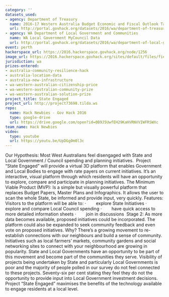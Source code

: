 ```yaml
---
category: ''
datasets_used:
- agency: Department of Treasury
  name: 2016-17 Western Australia Budget Economic and Fiscal Outlook Table and Chart Data
  url: http://portal.govhack.org/datasets/2016/wa/department-of-treasury/2016-17-western-australia-budget-economic-and-fiscal-outlook-table-and-chart-data.html
- agency: WA Department of Local Government and Communities
  name: WA Local Government MyCouncil Data
  url: http://portal.govhack.org/datasets/2016/wa/department-of-local-government-and-communities/wa-local-government-mycouncil-data.html
event: perth
hackerspace_url: https://2016.hackerspace.govhack.org/node/1256
image_url: https://2016.hackerspace.govhack.org/sites/default/files/field/image/Hack%20Newbie.JPG
jurisdiction: wa
prizes-entered:
- australia-community-resilience-hack
- australia-location-data
- australia-new-infrastructure
- wa-western-australian-citizenship-price
- wa-western-australian-community-prize
- wa-western-australian-solution-prize
project_title: State Engaged
project_url: http://project73698.tilda.ws
repo:
  name: Hack Newbies - Gov Hack 2016
  type: google-drive
  url: https://drive.google.com/open?id=0B9J5UwfEH29KaHVRNVVIWFRSWXc
team_name: Hack Newbies
video:
  type: youtube
  url: https://youtu.be/UpDGg0m0l3c
---
```


Our Hypothesis: Most West Australians feel disengaged with State and Local Government / Council spending and planning initiatives. 
Project “State Engaged” will provide a virtual 3D platform that enables Government and Local Bodies to engage with rate payers on current initiatives. It’s an interactive, visual platform through which residents will have an opportunity to explore, compare and participate in planning initiatives.​​​​​​​
The Minimum Viable Product (MVP): Is a simple but visually powerful platform that replaces Budget Papers, Master Plans and Infographics. It allows the user to scan the whole State, be informed and provide input, very quickly.
Features:
Visitors to the platform will be able to:
·        explore State Initiatives
·        explore and compare Local Council spending
·        have quick access to more detailed information sheets
·        join in discussions
 Stage 2: As more data becomes available, proposed initiatives could be incorporated. The platform could also be expanded to seek community feedback and even vote on proposed initiatives.
Why?
There’s a growing movement to re-establish connections with our neighbours and build a sense of community. Initiatives such as local farmers’ markets, community gardens and social networking sites to connect with your neighbourhood are growing in popularity.
State and Local Governments have an opportunity to be part of this movement and become part of the communities they serve.
Visibility of projects being undertaken by State and particularly Local Governments is poor and the majority of people polled in our survey do not feel connected to these projects. Seventy-six per cent stating they feel they do not the opportunity to provide input into Local Government investment decisions.
Project “State Engaged” maximises the benefits of the technology available to engage residents at a local level.
